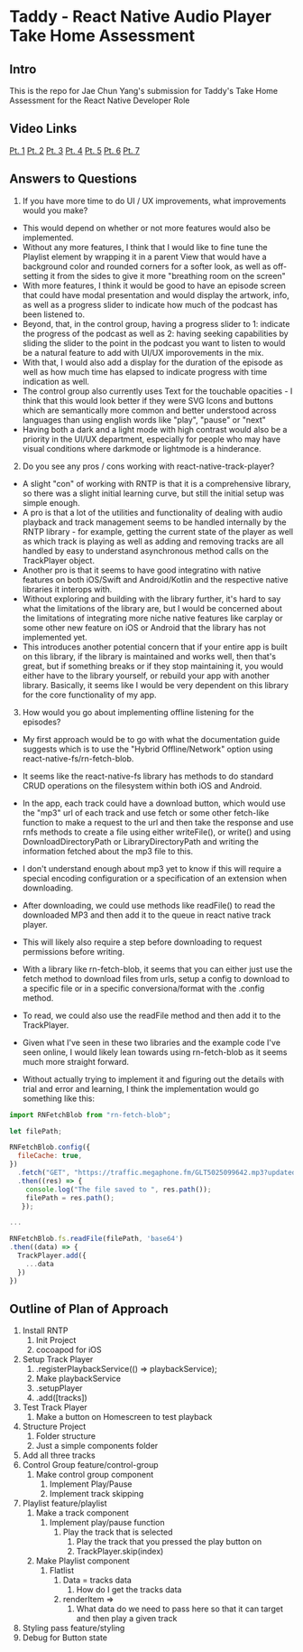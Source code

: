 # Taddy - React Native Audio Player Take Home Assessment

## Intro
This is the repo for Jae Chun Yang's submission for Taddy's Take Home Assessment for the React Native Developer Role

## Video Links
[Pt. 1](https://ooo.mmhmm.app/z_JwSH6KMs00gxBdeUYZVP)
[Pt. 2](https://ooo.mmhmm.app/z_HjfpXsiL0L2ZSddzlXMj)
[Pt. 3](https://ooo.mmhmm.app/z_X6l99bLg2ZcGuE03pYkt)
[Pt. 4](https://ooo.mmhmm.app/z_63aKIUFNsPq2cDDfUBpi)
[Pt. 5](https://ooo.mmhmm.app/z_TpDW01r56nsvNaakOPM0)
[Pt. 6](https://ooo.mmhmm.app/z_cLYlpM2XJ3DZXSGQDA57)
[Pt. 7](https://ooo.mmhmm.app/z_qBsPeDdzKBnAMqgPyVIX)

## Answers to Questions
1. If you have more time to do UI / UX improvements, what improvements would you make?
- This would depend on whether or not more features would also be implemented.
- Without any more features, I think that I would like to fine tune the Playlist element by wrapping it in a parent View that would have a background color and rounded corners for a softer look, as well as off-setting it from the sides to give it more "breathing room on the screen"
- With more features, I think it would be good to have an episode screen that could have modal presentation and would display the artwork, info, as well as a progress slider to indicate how much of the podcast has been listened to.
- Beyond, that, in the control group, having a progress slider to 1: indicate the progress of the podcast as well as 2: having seeking capabilities by sliding the slider to the point in the podcast you want to listen to would be a natural feature to add with UI/UX imporovements in the mix.
- With that, I would also add a display for the duration of the episode as well as how much time has elapsed to indicate progress with time indication as well.
- The control group also currently uses Text for the touchable opacities - I think that this would look better if they were SVG Icons and buttons which are semantically more common and better understood across languages than using english words like "play", "pause" or "next"
- Having both a dark and a light mode with high contrast would also be a priority in the UI/UX department, especially for people who may have visual conditions where darkmode or lightmode is a hinderance.

2. Do you see any pros / cons working with react-native-track-player?
- A slight "con" of working with RNTP is that it is a comprehensive library, so there was a slight initial learning curve, but still the initial setup was simple enough.
- A pro is that a lot of the utilities and functionality of dealing with audio playback and track management seems to be handled internally by the RNTP library - for example, getting the current state of the player as well as which track is playing as well as adding and removing tracks are all handled by easy to understand asynchronous method calls on the TrackPlayer object.
- Another pro is that it seems to have good integratino with native features on both iOS/Swift and Android/Kotlin and the respective native libraries it interops with. 
- Without exploring and building with the library further, it's hard to say what the limitations of the library are, but I would be concerned about the limitations of integrating more niche native features like carplay or some other new feature on iOS or Android that the library has not implemented yet.
- This introduces another potential concern that if your entire app is built on this library, if the library is maintained and works well, then that's great, but if something breaks or if they stop maintaining it, you would either have to the library yourself, or rebuild your app with another library. Basically, it seems like I would be very dependent on this library for the core functionality of my app.

3. How would you go about implementing offline listening for the episodes?
- My first approach would be to go with what the documentation guide suggests which is to use the "Hybrid Offline/Network" option using react-native-fs/rn-fetch-blob.
- It seems like the react-native-fs library has methods to do standard CRUD operations on the filesystem within both iOS and Android.
- In the app, each track could have a download button, which would use the "mp3" url of each track and use fetch or some other fetch-like function to make a request to the url and then take the response and use rnfs methods to create a file using either writeFile(), or write() and using DownloadDirectoryPath or LibraryDirectoryPath and writing the information fetched about the mp3 file to this.
- I don't understand enough about mp3 yet to know if this will require a special encoding configuration or a specification of an extension when downloading.
- After downloading, we could use methods like readFile() to read the downloaded MP3 and then add it to the queue in react native track player.
- This will likely also require a step before downloading to request permissions before writing.
- With a library like rn-fetch-blob, it seems that you can either just use the fetch method to download files from urls, setup a config to download to a specific file or in a specific conversiona/format with the .config method.
- To read, we could also use the readFile method and then add it to the TrackPlayer.
- Given what I've seen in these two libraries and the example code I've seen online, I would likely lean towards using rn-fetch-blob as it seems much more straight forward.

- Without actually trying to implement it and figuring out the details with trial and error and learning, I think the implementation would go something like this: 
```js
import RNFetchBlob from "rn-fetch-blob";

let filePath;

RNFetchBlob.config({
  fileCache: true,
})
  .fetch("GET", "https://traffic.megaphone.fm/GLT5025099642.mp3?updated=1511216722", { ... headers })
  .then((res) => { 
    console.log("The file saved to ", res.path());
    filePath = res.path();
   });

...

RNFetchBlob.fs.readFile(filePath, 'base64')
.then((data) => {
  TrackPlayer.add({
    ...data
  })
})

```

## Outline of Plan of Approach 
1. Install RNTP
    1. Init Project
    2. cocoapod for iOS
2. Setup Track Player
    1. .registerPlaybackService(() ⇒ playbackService);
    2. Make playbackService
    3. .setupPlayer
    4. .add([tracks])
3. Test Track Player
    1. Make a button on Homescreen to test playback
4. Structure Project
    1. Folder structure
    2. Just a simple components folder
5. Add all three tracks
6. Control Group feature/control-group
    1. Make control group component
        1. Implement Play/Pause
        2. Implement track skipping
7. Playlist feature/playlist
    1. Make a track component
        1. Implement play/pause function
            1. Play the track that is selected
                1. Play the track that you pressed the play button on
                2. TrackPlayer.skip(index)
    2. Make Playlist component
        1. Flatlist
            1. Data = tracks data
                1. How do I get the tracks data
            2. renderItem ⇒ <Track />
                1. What data do we need to pass here so that it can target and then play a given track
8. Styling pass feature/styling 
9. Debug for Button state


